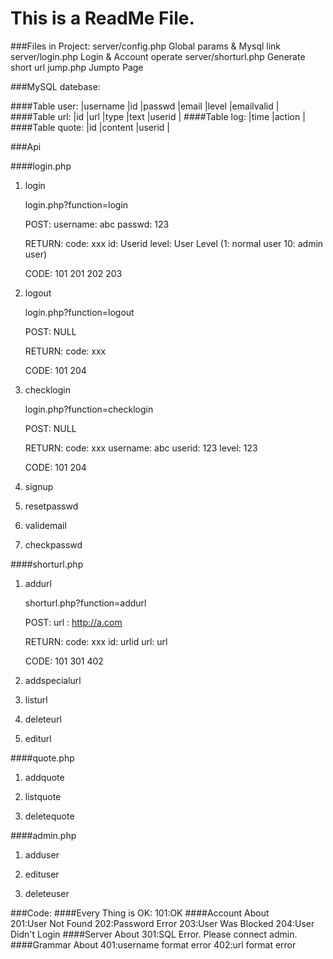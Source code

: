 This is a ReadMe File.
====================================

###Files in Project:
	server/config.php		Global params & Mysql link
	server/login.php		Login & Account operate
	server/shorturl.php		Generate short url
	jump.php				Jumpto Page 

###MySQL datebase:

####Table user:
		|username <varchar64>	|id <int>	|passwd <varchar64>	|email <varchar100>	|level <tinyint>	|emailvalid <tinyint>	|
####Table url:
		|id <char12>	|url <text>	|type <tinyint>	|text <TEXT>	|userid	<int>	|
####Table log:
		|time <timestamp>	|action <text>	|
####Table quote:
		|id <int>	|content <text>	|userid <int>|

###Api
	
####login.php

1. login

	login.php?function=login
	
	POST: username: abc
		  passwd:	123

	RETURN: code: xxx 
			id:	Userid
			level: User Level (1: normal user 10: admin user)
	
	CODE:	101 201 202 203 

2. logout

	login.php?function=logout

	POST: NULL

	RETURN:	code:	xxx

	CODE:	101 204

3. checklogin
	
	login.php?function=checklogin

	POST: NULL

	RETURN:	code:	xxx
			username:	abc
			userid:	123
			level:	123

	CODE: 101 204

4. signup

5. resetpasswd

6. validemail

7. checkpasswd

####shorturl.php

1. addurl
	
	shorturl.php?function=addurl
	
	POST: url : http://a.com

	RETURN:	code: xxx
			id:	urlid
			url:	url

	CODE:	101 301 402

2. addspecialurl

3. listurl

4. deleteurl

5. editurl

####quote.php

1. addquote

2. listquote

3. deletequote

####admin.php

1. adduser

2. edituser

3. deleteuser


###Code:
####Every Thing is OK:
				101:OK
####Account About				
				201:User Not Found
				202:Password Error
				203:User Was Blocked
				204:User Didn't Login
####Server About
				301:SQL Error. Please connect admin.
####Grammar About
				401:username format error
				402:url format error
